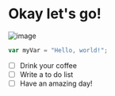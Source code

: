 # Okay let's go!
![image](https://github.com/anastasiaserendi/skills-communicate-using-markdown/assets/163645906/9c8fa270-8065-4841-a8b8-9af17ae08cd4)
``` javascript
var myVar = "Hello, world!";
```
- [ ] Drink your coffee
- [ ] Write a to do list 
- [ ] Have an amazing day!
